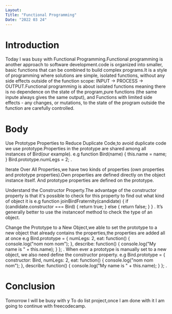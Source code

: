 ```yaml
---
Layout:
Title: "Functional Programming"
Date: "2022 03 24"
---
```


# Introduction
Today I was busy with Functional Programming.Functional programming is another approach to software development.code is organized into smaller, basic functions that can be combined to build complex programs.It is a style of programming where solutions are simple, isolated functions, without any side effects outside of the function scope: INPUT -> PROCESS -> OUTPUT.Functional programming is about isolated functions meaning there is no dependence on the state of the program,pure functions (the same inpute always gives the same output), and Functions with limited side effects - any changes, or mutations, to the state of the program outside the function are carefully controlled.

# Body
Use Prototype Properties to Reduce Duplicate Code,to avoid duplicate code we use prototype.Properties in the prototype are shared among all instances of Bird(our example).
e.g function Bird(name) {
  this.name = name;
}
Bird.prototype.numLegs = 2; .

Iterate Over All Properties,we have two kinds of properties (own properties and prototype properties).Own properties are defined directly on the object instance itself. And prototype properties are defined on the prototype.

Understand the Constructor Property.The advantage of the constructor property is that it's possible to check for this property to find out what kind of object it is
e.g function joinBirdFraternity(candidate) {
  if (candidate.constructor === Bird) {
    return true;
  } else {
    return false;
  }
} . It’s generally better to use the instanceof method to check the type of an object.

Change the Prototype to a New Object,we able to set the prototype to a new object that already contains the properties,the properties are  added all at once
e.g Bird.prototype = {
  numLegs: 2, 
  eat: function() {
    console.log("nom nom nom");
  },
  describe: function() {
    console.log("My name is " + this.name);
  }
}; . When ever a prototype is manually  set to a new object, we also need define the constructor property.
e.g Bird.prototype = {
  constructor: Bird,
  numLegs: 2,
  eat: function() {
    console.log("nom nom nom");
  },
  describe: function() {
    console.log("My name is " + this.name); 
  }
}; .


# Conclusion
Tomorrow I will be busy with y To do list project,once I am done with it I am going to continue with freecodecamp.